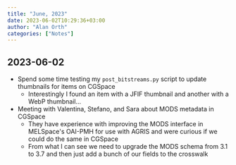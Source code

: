 ```yaml
---
title: "June, 2023"
date: 2023-06-02T10:29:36+03:00
author: "Alan Orth"
categories: ["Notes"]
---
```


## 2023-06-02

- Spend some time testing my `post_bitstreams.py` script to update thumbnails for items on CGSpace
  - Interestingly I found an item with a JFIF thumbnail and another with a WebP thumbnail...
- Meeting with Valentina, Stefano, and Sara about MODS metadata in CGSpace
  - They have experience with improving the MODS interface in MELSpace's OAI-PMH for use with AGRIS and were curious if we could do the same in CGSpace
  - From what I can see we need to upgrade the MODS schema from 3.1 to 3.7 and then just add a bunch of our fields to the crosswalk

<!--more-->

<!-- vim: set sw=2 ts=2: -->

